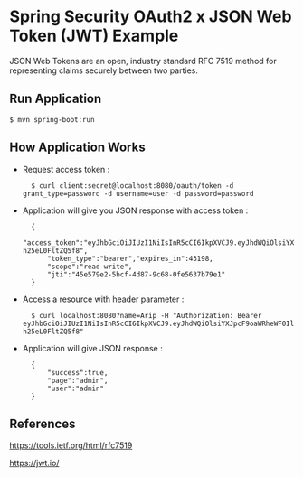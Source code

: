 # Spring Security OAuth2 x JSON Web Token (JWT) Example

JSON Web Tokens are an open, industry standard RFC 7519 method for representing claims securely between two parties.

## Run Application

`$ mvn spring-boot:run`

## How Application Works

* Request access token : 

        $ curl client:secret@localhost:8080/oauth/token -d grant_type=password -d username=user -d password=password 

* Application will give you JSON response with access token :

		{
		    "access_token":"eyJhbGciOiJIUzI1NiIsInR5cCI6IkpXVCJ9.eyJhdWQiOlsiYXJpcF9oaWRheWF0Il0sInVzZXJfbmFtZSI6ImFkbWluIiwic2NvcGUiOlsicmVhZCIsIndyaXRlIl0sImV4cCI6MTU0MTQzMjk4NCwiYXV0aG9yaXRpZXMiOlsiUk9MRV9BRE1JTiJdLCJqdGkiOiI0NWU1NzllMi01YmNmLTRkODctOWM2OC0wZmU1NjM3Yjc5ZTEiLCJjbGllbnRfaWQiOiJjbGllbnQifQ.8Vkpi3IpTDV3uaOdbXmVWalyeaiu-h25eL0FltZQ5f8",
		    "token_type":"bearer","expires_in":43198,
		    "scope":"read write",
		    "jti":"45e579e2-5bcf-4d87-9c68-0fe5637b79e1"
		}

* Access a resource with header parameter : 

        $ curl localhost:8080?name=Arip -H "Authorization: Bearer eyJhbGciOiJIUzI1NiIsInR5cCI6IkpXVCJ9.eyJhdWQiOlsiYXJpcF9oaWRheWF0Il0sInVzZXJfbmFtZSI6ImFkbWluIiwic2NvcGUiOlsicmVhZCIsIndyaXRlIl0sImV4cCI6MTU0MTQzMjk4NCwiYXV0aG9yaXRpZXMiOlsiUk9MRV9BRE1JTiJdLCJqdGkiOiI0NWU1NzllMi01YmNmLTRkODctOWM2OC0wZmU1NjM3Yjc5ZTEiLCJjbGllbnRfaWQiOiJjbGllbnQifQ.8Vkpi3IpTDV3uaOdbXmVWalyeaiu-h25eL0FltZQ5f8"

* Application will give JSON response :

		{
			"success":true,
			"page":"admin",
			"user":"admin"
		}


## References
https://tools.ietf.org/html/rfc7519

https://jwt.io/
